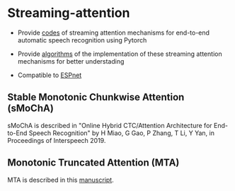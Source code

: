 Streaming-attention
====
* Provide [codes](https://github.com/HaoranMiao/streaming-attention/blob/master/attentions.py) of streaming attention mechanisms for end-to-end automatic speech recognition using Pytorch

* Provide [algorithms](https://github.com/HaoranMiao/streaming-attention/blob/master/algorithm.pdf) of the implementation of these streaming attention mechanisms for better understading

* Compatible to [ESPnet](https://github.com/espnet/espnet)

Stable Monotonic Chunkwise Attention (sMoChA)
----

sMoChA is described in "Online Hybrid CTC/Attention Architecture for End-to-End Speech Recognition" by H Miao, G Gao, P Zhang, T Li, Y Yan, in Proceedings of Interspeech 2019.

Monotonic Truncated Attention (MTA)
----

MTA is described in this [manuscript](https://github.com/HaoranMiao/streaming-attention/blob/master/mta.pdf).
